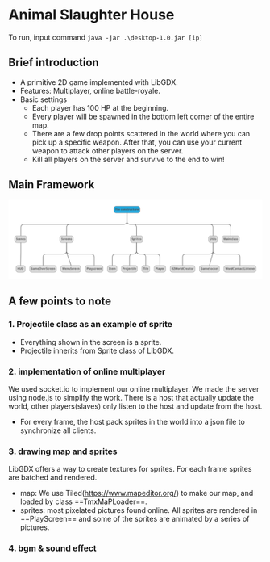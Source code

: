 # Animal Slaughter House

To run, input command
``java -jar .\desktop-1.0.jar [ip] ``

## Brief introduction

- A primitive 2D game implemented with LibGDX.
- Features: Multiplayer, online battle-royale.
- Basic settings
    - Each player has 100 HP at the beginning.
    - Every player will be spawned in the bottom left corner of the entire map.
    - There are a few drop points scattered in the world where you can pick up a specific weapon. After that, you can use your current weapon to attack other players on the server.
    - Kill all players on the server and survive to the end to win!

## Main Framework

![framework2](framework2.png)

## A few points to note

### 1. Projectile class as an example of sprite

- Everything shown in the screen is a sprite.
- Projectile inherits from Sprite class of LibGDX.

### 2. implementation of online multiplayer
We used socket.io to implement our online multiplayer.
We made the server using node.js to simplify the work.
There is a host that actually update the world,
other players(slaves) only listen to the host and update
from the host.
- For every frame, the host pack sprites in the world into 
a json file to synchronize all clients.

### 3. drawing map and sprites
LibGDX offers a way to create textures for sprites.
For each frame sprites are batched and rendered.
- map: We use Tiled(https://www.mapeditor.org/)  to make our map,
  and loaded by class ==TmxMaPLoader==.
- sprites: most pixelated pictures found online. 
  All sprites  are rendered in ==PlayScreen== and some of the sprites are animated by a series of pictures.
### 4. bgm & sound effect

